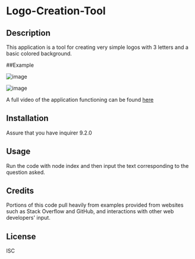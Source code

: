 # Logo-Creation-Tool

## Description

This application is a tool for creating very simple logos with 3 letters and a basic colored background.

##Example

![image](https://github.com/JBowen96/Logo-Creation-Tool/assets/139276635/30e64b90-09e8-46d7-94a0-8bf277e43590)

![image](https://github.com/JBowen96/Logo-Creation-Tool/assets/139276635/d277fdb2-8ce9-4c5f-9cb6-396a20c8e725)



A full video of the application functioning can be found [here](https://github.com/JBowen96/README-Gen/blob/main/Video/2023-09-25%2011-07-19.mp4](https://github.com/JBowen96/Logo-Creation-Tool/blob/main/Resources/2023-10-02%2013-59-17.mp4))

## Installation
Assure that you have inquirer 9.2.0

## Usage

Run the code with node index and then input the text corresponding to the question asked.

## Credits
Portions of this code pull heavily from examples provided from websites such as Stack Overflow and GitHub, and interactions with other web developers' input.

## License
ISC
